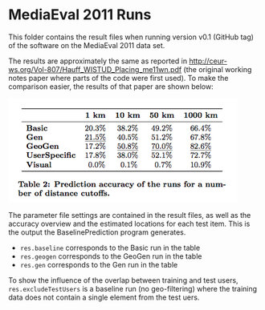 MediaEval 2011 Runs
===================
This folder contains the result files when running version v0.1 (GitHub tag) of the software on the MediaEval 2011 data set.

The results are approximately the same as reported in http://ceur-ws.org/Vol-807/Hauff_WISTUD_Placing_me11wn.pdf (the original working notes paper where parts of the code were first used). To make the comparison easier, the results of that paper are shown below:
 
![alt text](table2.png "Location estimation results as presented in the working notes") 

The parameter file settings are contained in the result files, as well as the accuracy overview and the estimated locations for each test item. This is the output the BaselinePrediction program generates.

* `res.baseline` corresponds to the Basic run in the table
* `res.geogen` corresponds to the GeoGen run in the table
* `res.gen` corresponds to the Gen run in the table

To show the influence of the overlap between training and test users, `res.excludeTestUsers` is a baseline run (no geo-filtering) where the training data does not contain a single element from the test uers.

